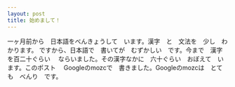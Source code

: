 ```yaml
---
layout: post
title: 始めまして！
---
```


一ヶ月前から　日本語をべんきょうして　います。漢字　と　文法を　少し　わかります。
ですから、日本語で　書いてが　むずかしい　です。今まで　漢字を百二十ぐらい　
ならいました。その漢字なかに　六十ぐらい　おぼえて　います。このポスト　
Googleのmozcで　書きました。Googleのmozcは　とても　べんり　です。


